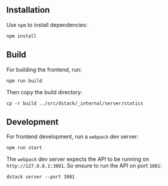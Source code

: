 ## Installation

Use `npm` to install dependencies:

```shell
npm install
```

## Build

For building the frontend, run:

```shell
npm run build
```

Then copy the build directory:

```shell
cp -r build ../src/dstack/_internal/server/statics
```

## Development

For frontend development, run a `webpack` dev server:

```shell
npm run start
```

The `webpack` dev server expects the API to be running on `http://127.0.0.1:3001`. So ensure to run the API on port `3001`:

```shell
dstack server --port 3001
```
